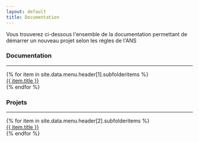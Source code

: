 ```yaml
---
layout: default
title: Documentation 
---
```


<div>
    Vous trouverez ci-dessous l'ensemble de la documentation permettant de démarrer un nouveau projet selon les règles de l'ANS
</div>

<div class="row">
    <div class="border rounded col p-2 m-1">
        <h3>Documentation</h3>
        <hr aria-hidden="true">
        <div>
            {% for item in site.data.menu.header[1].subfolderitems %}
                <div><a href="{{ item.url | relative_url }}">{{ item.title }}</a></div>
            {% endfor %}
        </div>
    </div>
    <div class="border rounded col p-2 m-1">
        <h3>Projets</h3>
        <hr aria-hidden="true">
        <div>
            {% for item in site.data.menu.header[2].subfolderitems %}
                <div><a href="{{ item.url | relative_url }}">{{ item.title }}</a></div>
            {% endfor %}
        </div>
    </div>
</div>
